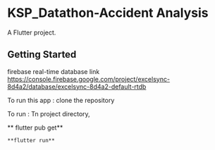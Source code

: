 # KSP_Datathon-Accident Analysis

A Flutter project.

## Getting Started

firebase real-time database link
https://console.firebase.google.com/project/excelsync-8d4a2/database/excelsync-8d4a2-default-rtdb

To run this app : clone the repository

To run : Tn project directory,

**
flutter pub get**

    **flutter run**
